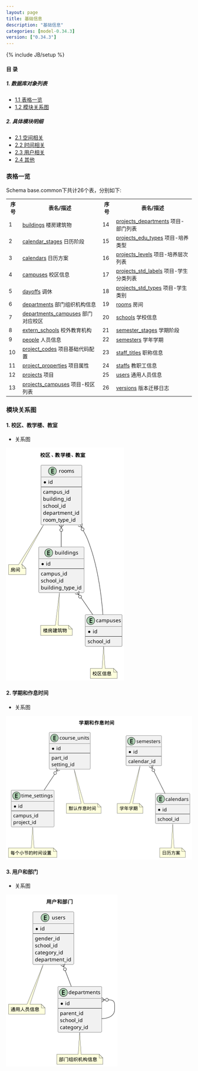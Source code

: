 ```yaml
---
layout: page
title: 基础信息 
description: "基础信息"
categories: [model-0.34.3]
version: ["0.34.3"]
---
```

{% include JB/setup %}

#### 目 录

##### 1. 数据库对象列表
  * [1.1 表格一览](index.html#表格一览)
  * [1.2 模块关系图](index.html#模块关系图)

##### 2. 具体模块明细
* [2.1 空间相关](/model/base/common/space.html)
* [2.2 时间相关](/model/base/common/time.html)
* [2.3 用户相关](/model/base/common/user.html)
* [2.4 其他](/model/base/common/misc.html)

### 表格一览
Schema base.common下共计26个表，分别如下:

<table class="table table-bordered table-striped table-condensed">
  <tr>
    <th class="info_header text-center">序号</th>
    <th class="info_header">表名/描述</th>
    <th class="info_header text-center">序号</th>
    <th class="info_header">表名/描述</th>
  </tr>
  <tr>
    <td>1</td>
    <td><a href="/model/base/common/space.html#表格-buildings-楼房建筑物">buildings</a> 楼房建筑物</td>
    <td>14</td>
    <td><a href="/model/base/common/misc.html#表格-projects_departments-项目-部门列表">projects_departments</a> 项目-部门列表</td>
  </tr>
  <tr>
    <td>2</td>
    <td><a href="/model/base/common/time.html#表格-calendar_stages-日历阶段">calendar_stages</a> 日历阶段</td>
    <td>15</td>
    <td><a href="/model/base/common/misc.html#表格-projects_edu_types-项目-培养类型">projects_edu_types</a> 项目-培养类型</td>
  </tr>
  <tr>
    <td>3</td>
    <td><a href="/model/base/common/time.html#表格-calendars-日历方案">calendars</a> 日历方案</td>
    <td>16</td>
    <td><a href="/model/base/common/misc.html#表格-projects_levels-项目-培养层次列表">projects_levels</a> 项目-培养层次列表</td>
  </tr>
  <tr>
    <td>4</td>
    <td><a href="/model/base/common/space.html#表格-campuses-校区信息">campuses</a> 校区信息</td>
    <td>17</td>
    <td><a href="/model/base/common/misc.html#表格-projects_std_labels-项目-学生分类列表">projects_std_labels</a> 项目-学生分类列表</td>
  </tr>
  <tr>
    <td>5</td>
    <td><a href="/model/base/common/misc.html#表格-dayoffs-调休">dayoffs</a> 调休</td>
    <td>18</td>
    <td><a href="/model/base/common/misc.html#表格-projects_std_types-项目-学生类别">projects_std_types</a> 项目-学生类别</td>
  </tr>
  <tr>
    <td>6</td>
    <td><a href="/model/base/common/user.html#表格-departments-部门组织机构信息">departments</a> 部门组织机构信息</td>
    <td>19</td>
    <td><a href="/model/base/common/space.html#表格-rooms-房间">rooms</a> 房间</td>
  </tr>
  <tr>
    <td>7</td>
    <td><a href="/model/base/common/user.html#表格-departments_campuses-部门对应校区">departments_campuses</a> 部门对应校区</td>
    <td>20</td>
    <td><a href="/model/base/common/space.html#表格-schools-学校信息">schools</a> 学校信息</td>
  </tr>
  <tr>
    <td>8</td>
    <td><a href="/model/base/common/misc.html#表格-extern_schools-校外教育机构">extern_schools</a> 校外教育机构</td>
    <td>21</td>
    <td><a href="/model/base/common/time.html#表格-semester_stages-学期阶段">semester_stages</a> 学期阶段</td>
  </tr>
  <tr>
    <td>9</td>
    <td><a href="/model/base/common/user.html#表格-people-人员信息">people</a> 人员信息</td>
    <td>22</td>
    <td><a href="/model/base/common/time.html#表格-semesters-学年学期">semesters</a> 学年学期</td>
  </tr>
  <tr>
    <td>10</td>
    <td><a href="/model/base/common/misc.html#表格-project_codes-项目基础代码配置">project_codes</a> 项目基础代码配置</td>
    <td>23</td>
    <td><a href="/model/base/common/misc.html#表格-staff_titles-职称信息">staff_titles</a> 职称信息</td>
  </tr>
  <tr>
    <td>11</td>
    <td><a href="/model/base/common/misc.html#表格-project_properties-项目属性">project_properties</a> 项目属性</td>
    <td>24</td>
    <td><a href="/model/base/common/misc.html#表格-staffs-教职工信息">staffs</a> 教职工信息</td>
  </tr>
  <tr>
    <td>12</td>
    <td><a href="/model/base/common/misc.html#表格-projects-项目">projects</a> 项目</td>
    <td>25</td>
    <td><a href="/model/base/common/user.html#表格-users-通用人员信息">users</a> 通用人员信息</td>
  </tr>
  <tr>
    <td>13</td>
    <td><a href="/model/base/common/misc.html#表格-projects_campuses-项目-校区列表">projects_campuses</a> 项目-校区列表</td>
    <td>26</td>
    <td><a href="/model/base/common/misc.html#表格-versions-版本迁移日志">versions</a> 版本迁移日志</td>
  </tr>
</table>

### 模块关系图


#### 1. 校区、教学楼、教室
  * 关系图

![校区、教学楼、教室](images/space.png)


#### 2. 学期和作息时间
  * 关系图

![学期和作息时间](images/time.png)


#### 3. 用户和部门
  * 关系图

![用户和部门](images/user.png)


